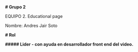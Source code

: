 **# Grupo 2**



EQUIPO 2. Educational page



Nombre: Andres Jair Soto



**# Rol**



**##### Lider  - con ayuda en desarrollador front end del video.**